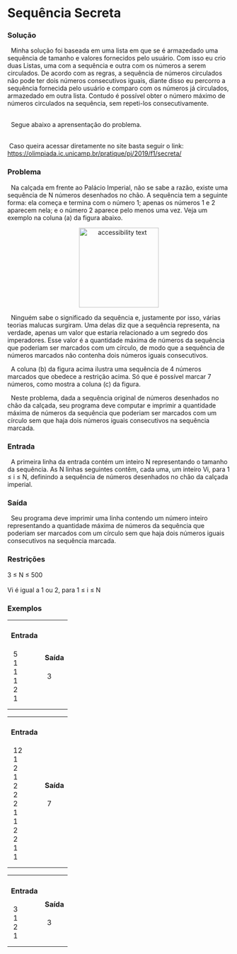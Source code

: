 # Sequência Secreta

<h3>Solução</h3>

&nbsp; Minha solução foi baseada em uma lista em que se é armazedado uma sequência de tamanho e valores fornecidos pelo usuário. Com isso eu crio duas Listas, uma com a sequência e outra com os números a serem circulados. De acordo com as regras, a sequência de números circulados não pode ter dois números consecutivos iguais, diante disso eu percorro a sequência fornecida pelo usuário e comparo com os números já circulados, armazedado em outra lista. Contudo é possível obter o número máximo de números circulados na sequência, sem repeti-los consecutivamente.<br/><br/>

&nbsp; Segue abaixo a aprensentação do problema.<br/><br/>

&nbsp;Caso queira acessar diretamente no site basta seguir o link: https://olimpiada.ic.unicamp.br/pratique/pj/2019/f1/secreta/

<h3>Problema</h3>

&nbsp; Na calçada em frente ao Palácio Imperial, não se sabe a razão, existe uma sequência de N números desenhados no chão. A sequência tem a seguinte forma: ela começa e termina com o número 1; apenas os números 1 e 2 aparecem nela; e o número 2 aparece pelo menos uma vez. Veja um exemplo na coluna (a) da figura abaixo.

<p align="center">
  <img src="../master/s.png" width="180" alt="accessibility text">
</p>

&nbsp; Ninguém sabe o significado da sequência e, justamente por isso, várias teorias malucas surgiram. Uma delas diz que a sequência representa, na verdade, apenas um valor que estaria relacionado a um segredo dos imperadores. Esse valor é a quantidade máxima de números da sequência que poderiam ser marcados com um círculo, de modo que a sequência de números marcados não contenha dois números iguais consecutivos.

&nbsp; A coluna (b) da figura acima ilustra uma sequência de 4 números marcados que obedece a restrição acima. Só que é possível marcar 7 números, como mostra a coluna (c) da figura.

&nbsp; Neste problema, dada a sequência original de números desenhados no chão da calçada, seu programa deve computar e imprimir a quantidade máxima de números da sequência que poderiam ser marcados com um círculo sem que haja dois números iguais consecutivos na sequência marcada.

<h3>Entrada</h3>
&nbsp; A primeira linha da entrada contém um inteiro N representando o tamanho da sequência. As N linhas seguintes contêm, cada uma, um inteiro Vi, para 1 ≤ i ≤ N, definindo a sequência de números desenhados no chão da calçada imperial.

<h3>Saída</h3>
&nbsp; Seu programa deve imprimir uma linha contendo um número inteiro representando a quantidade máxima de números da sequência que poderiam ser marcados com um círculo sem que haja dois números iguais consecutivos na sequência marcada.

<h3>Restrições</h3>
3 ≤ N ≤ 500  <br/><br/>
Vi é igual a 1 ou 2, para 1 ≤ i ≤ N

<h3>Exemplos</h3>

<table>
  <tr>
    <td class="border_l border_r border_t border_b selected">
      <h4> Entrada </h4>
      <div class="wrap"><div style="margin: 10px 5px;">5<br>1<br>1<br>1<br>2<br>1
       </div>
    </td>
    <td class="border_l border_r border_t border_b selected">
      <h4> Saída </h4>
      <div class="wrap"><div style="margin: 10px 5px;">
        3
       </div>
    </td>
  </tr>
</table>

<table>
  <tr>
    <td class="border_l border_r border_t border_b selected">
      <h4> Entrada </h4>
      <div class="wrap"><div style="margin: 10px 5px;">12<br>1<br>2<br>1<br>2<br>2<br>2<br>1<br>1<br>2<br>2<br>1<br>1
       </div>
    </td>
    <td class="border_l border_r border_t border_b selected">
      <h4> Saída </h4>
      <div class="wrap"><div style="margin: 10px 5px;">
        7
       </div>
    </td>
  </tr>
</table>

<table>
  <tr>
    <td class="border_l border_r border_t border_b selected">
      <h4> Entrada </h4>
      <div class="wrap"><div style="margin: 10px 5px;">3<br>1<br>2<br>1
       </div>
    </td>
    <td class="border_l border_r border_t border_b selected">
      <h4> Saída </h4>
      <div class="wrap"><div style="margin: 10px 5px;">
        3
       </div>
    </td>
  </tr>
</table>
